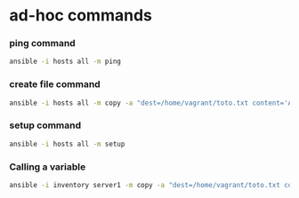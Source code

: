 # ad-hoc commands

### ping command
```bash
ansible -i hosts all -m ping
```

### create file command
```bash
ansible -i hosts all -m copy -a "dest=/home/vagrant/toto.txt content='Ansible Training'"
```

### setup command
```bash
ansible -i hosts all -m setup
```

### Calling a variable
```bash
ansible -i inventory server1 -m copy -a "dest=/home/vagrant/toto.txt content='Hello Mansour, Welcome to {{ env }}'"
```